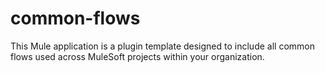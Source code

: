 # common-flows
This Mule application is a plugin template designed to include all common flows used across MuleSoft projects within your organization.
